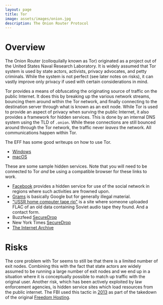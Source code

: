 ```yaml
---
layout: page
title: Tor
image: assets/images/onion.jpg
description: The Onion Router Protocol
---
```


# Overview

The Onion Router (colloquilally known as Tor) originated as a project out of the United States Naval Research Laboratory. It is widely assumed that Tor system is used by state actors, activists, privacy advocates, and petty criminals. While the system is not perfect (see later notes on risks), it can vastly improve only privacy if used with certain considerations in mind.

Tor provides a means of obfuscating the originating source of traffic on the public Internet. It does this by breaking up the various network streams, bouncing them around within the Tor network, and finally connecting to the destination server through what is known as an exit node. While Tor is used to provide an aspect of privacy when surving the public Internet, it also provides a framework for hidden services. This is done by an internal DNS system using the TLD of `.onion`. While these connections are still bounced around through the Tor network, the traffic never _leaves_ the network. All communications happen within Tor.

The EFF has some good writeups on how to use Tor.

* [Windows](https://ssd.eff.org/en/module/how-use-tor-windows)
* [macOS](https://ssd.eff.org/en/module/how-use-tor-mac-os-x)

These are some sample hidden services. Note that you will need to be connected to Tor _and_ be using a compatible browser for these links to work.

* [Facebook](http://facebookcorewwwi.onion/) provides a hidden service for use of the social network in regions where such activities are frowned upon.
* [Grams](http://grams7enufi7jmdl.onion/) is basically Google but for generally illegal material.
* ["USSR home computer tape rip"](http://25dxotevqkqyhqgj.onion/) is a site where someone uploaded FLAC of an old data containing Soviet audio tape they found. And a contact form.
* Buzzfeed [SecureDrop](http://6cws3rcwn7aom44r.onion/)
* New York Times [SecureDrop](http://nytimes2tsqtnxek.onion)
* [The Internet Archive](http://archivecrfip2lpi.onion/)

# Risks

The core problem with Tor seems to still be that there is a limited number of exit nodes. Combining this with the fact that state actors are widely assumed to be running a large number of exit nodes and we end up in a situation where it is conceptually possible to match up traffic with the original user. Another risk, which has been actively exploited by law enforcement agencies, is hidden service sites which load resources from the public internet. The FBI used this tactic in [2013](https://www.wired.com/2013/09/freedom-hosting-fbi/) as part of the takedown of the original [Freedom Hosting](https://en.wikipedia.org/wiki/Freedom_Hosting).
